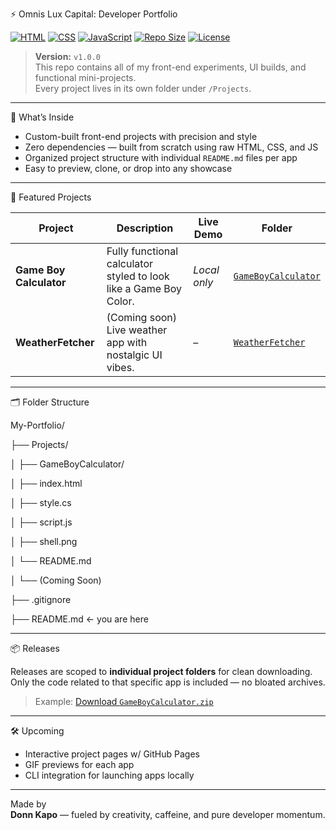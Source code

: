 ⚡ Omnis Lux Capital: Developer Portfolio

[![HTML](https://img.shields.io/badge/HTML5-E34F26?style=flat&logo=html5&logoColor=white)](https://developer.mozilla.org/en-US/docs/Web/HTML)
[![CSS](https://img.shields.io/badge/CSS3-1572B6?style=flat&logo=css3&logoColor=white)](https://developer.mozilla.org/en-US/docs/Web/CSS)
[![JavaScript](https://img.shields.io/badge/JavaScript-F7DF1E?style=flat&logo=javascript&logoColor=black)](https://developer.mozilla.org/en-US/docs/Web/JavaScript)
[![Repo Size](https://img.shields.io/github/repo-size/Omnis-Lux-Capital/My-Portfolio?color=blueviolet)](https://github.com/Omnis-Lux-Capital/My-Portfolio)
[![License](https://img.shields.io/badge/license-MIT-success)](LICENSE)

> **Version:** `v1.0.0`  
> This repo contains all of my front-end experiments, UI builds, and functional mini-projects.  
> Every project lives in its own folder under `/Projects`.

---

🧠 What’s Inside

- Custom-built front-end projects with precision and style
- Zero dependencies — built from scratch using raw HTML, CSS, and JS
- Organized project structure with individual `README.md` files per app
- Easy to preview, clone, or drop into any showcase

---

🚀 Featured Projects

| Project | Description | Live Demo | Folder |
|--------|-------------|------------|--------|
| **Game Boy Calculator** | Fully functional calculator styled to look like a Game Boy Color. | _Local only_ | [`GameBoyCalculator`](./Projects/GameBoyCalculator) |
| **WeatherFetcher** | (Coming soon) Live weather app with nostalgic UI vibes. | – | [`WeatherFetcher`](./Projects/WeatherFetcher) |

---

🗂 Folder Structure

My-Portfolio/

├── Projects/

│   ├── GameBoyCalculator/

│     ├── index.html

│     ├── style.cs

│     ├── script.js

│     ├── shell.png

│     └── README.md

│     └── (Coming Soon)

├── .gitignore

├── README.md ← you are here

---

📦 Releases

Releases are scoped to **individual project folders** for clean downloading.  
Only the code related to that specific app is included — no bloated archives.

> Example: [Download `GameBoyCalculator.zip`](https://github.com/Omnis-Lux-Capital/My-Portfolio/releases/tag/v1.0.0)

---

🛠 Upcoming

- Interactive project pages w/ GitHub Pages
- GIF previews for each app
- CLI integration for launching apps locally

---

Made by  
**Donn Kapo** — fueled by creativity, caffeine, and pure developer momentum.
